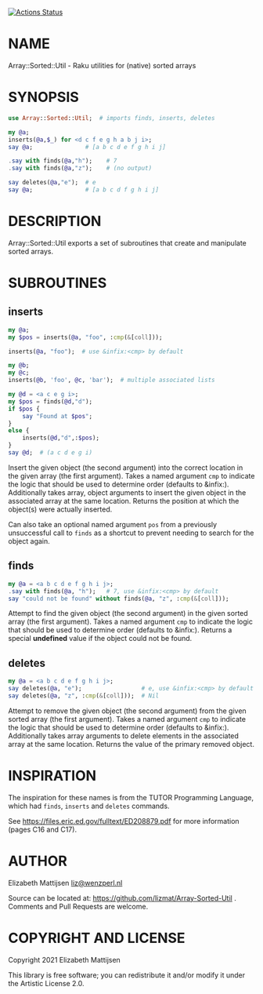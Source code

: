[![Actions Status](https://github.com/lizmat/Array-Sorted-Util/workflows/test/badge.svg)](https://github.com/lizmat/Array-Sorted-Util/actions)

NAME
====

Array::Sorted::Util - Raku utilities for (native) sorted arrays

SYNOPSIS
========

```raku
use Array::Sorted::Util;  # imports finds, inserts, deletes

my @a;
inserts(@a,$_) for <d c f e g h a b j i>;
say @a;               # [a b c d e f g h i j]

.say with finds(@a,"h");    # 7
.say with finds(@a,"z");    # (no output)

say deletes(@a,"e");  # e
say @a;               # [a b c d f g h i j]
```

DESCRIPTION
===========

Array::Sorted::Util exports a set of subroutines that create and manipulate sorted arrays.

SUBROUTINES
===========

inserts
-------

```raku
my @a;
my $pos = inserts(@a, "foo", :cmp(&[coll]));

inserts(@a, "foo");  # use &infix:<cmp> by default

my @b;
my @c;
inserts(@b, 'foo', @c, 'bar');  # multiple associated lists

my @d = <a c e g i>;
my $pos = finds(@d,"d");
if $pos {
    say "Found at $pos";
}
else {
    inserts(@d,"d",:$pos);
}
say @d;  # (a c d e g i)
```

Insert the given object (the second argument) into the correct location in the given array (the first argument). Takes a named argument `cmp` to indicate the logic that should be used to determine order (defaults to &infix:<cmp>). Additionally takes array, object arguments to insert the given object in the associated array at the same location. Returns the position at which the object(s) were actually inserted.

Can also take an optional named argument `pos` from a previously unsuccessful call to `finds` as a shortcut to prevent needing to search for the object again.

finds
-----

```raku
my @a = <a b c d e f g h i j>;
.say with finds(@a, "h");   # 7, use &infix:<cmp> by default
say "could not be found" without finds(@a, "z", :cmp(&[coll]));
```

Attempt to find the given object (the second argument) in the given sorted array (the first argument). Takes a named argument `cmp` to indicate the logic that should be used to determine order (defaults to &infix:<cmp>). Returns a special **undefined** value if the object could not be found.

deletes
-------

```raku
my @a = <a b c d e f g h i j>;
say deletes(@a, "e");                 # e, use &infix:<cmp> by default
say deletes(@a, "z", :cmp(&[coll]));  # Nil
```

Attempt to remove the given object (the second argument) from the given sorted array (the first argument). Takes a named argument `cmp` to indicate the logic that should be used to determine order (defaults to &infix:<cmp>). Additionally takes array arguments to delete elements in the associated array at the same location. Returns the value of the primary removed object.

INSPIRATION
===========

The inspiration for these names is from the TUTOR Programming Language, which had `finds`, `inserts` and `deletes` commands.

See https://files.eric.ed.gov/fulltext/ED208879.pdf for more information (pages C16 and C17).

AUTHOR
======

Elizabeth Mattijsen <liz@wenzperl.nl>

Source can be located at: https://github.com/lizmat/Array-Sorted-Util . Comments and Pull Requests are welcome.

COPYRIGHT AND LICENSE
=====================

Copyright 2021 Elizabeth Mattijsen

This library is free software; you can redistribute it and/or modify it under the Artistic License 2.0.

